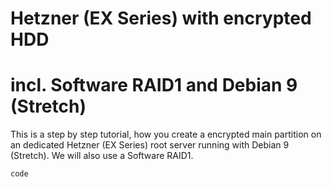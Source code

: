 # Hetzner (EX Series) with encrypted HDD 
# incl. Software RAID1 and Debian 9 (Stretch)

This is a step by step tutorial, how you create a encrypted main partition on an dedicated Hetzner (EX Series) root server running with Debian 9 (Stretch). We will also use a Software RAID1.

`code`

